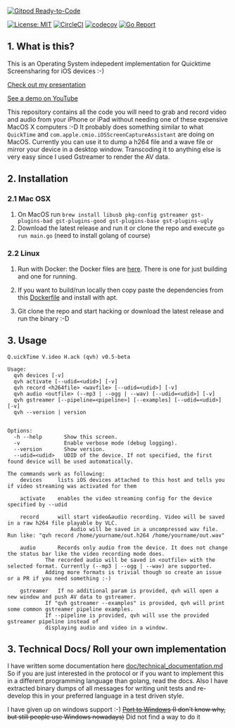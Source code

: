 [![Gitpod Ready-to-Code](https://img.shields.io/badge/Gitpod-Ready--to--Code-blue?logo=gitpod)](https://gitpod.io/#https://github.com/danielpaulus/quicktime_video_hack) 

[![License: MIT](https://img.shields.io/badge/License-MIT-yellow.svg)](https://opensource.org/licenses/MIT)
[![CircleCI](https://circleci.com/gh/danielpaulus/quicktime_video_hack.svg?style=svg)](https://circleci.com/gh/danielpaulus/quicktime_video_hack)
[![codecov](https://codecov.io/gh/danielpaulus/quicktime_video_hack/branch/master/graph/badge.svg)](https://codecov.io/gh/danielpaulus/quicktime_video_hack)
[![Go Report](https://goreportcard.com/badge/github.com/danielpaulus/quicktime_video_hack)](https://goreportcard.com/report/github.com/danielpaulus/quicktime_video_hack)

## 1. What is this?
This is an Operating System indepedent implementation for Quicktime Screensharing for iOS devices :-)

[Check out my presentation](https://danielpaulus.github.io/quicktime_video_hack_presentation)

[See a demo on YouTube](https://youtu.be/8v5f_ybSjHk)

This repository contains all the code you will need to grab and record video and audio from your iPhone or iPad 
without needing one of these expensive MacOS X computers :-D
It probably does something similar to what `QuickTime` and `com.apple.cmio.iOSScreenCaptureAssistant` are doing on MacOS.
Currently you can use it to dump a h264 file and a wave file or mirror your device in a desktop window. Transcoding it to anything else is very easy since I used Gstreamer to render the AV data. 

## 2. Installation
### 2.1 Mac OSX
1. On MacOS run `brew install libusb pkg-config gstreamer gst-plugins-bad gst-plugins-good gst-plugins-base gst-plugins-ugly`
2. Download the latest release and run it or clone the repo and execute `go run main.go` (need to install golang of course)
### 2.2 Linux
1. Run with Docker: the Docker files are [here](https://github.com/danielpaulus/quicktime_video_hack/tree/master/docker). There is one for just building and one for running. 

2. If you want to build/run locally then copy paste the dependencies from this [Dockerfile](https://github.com/danielpaulus/quicktime_video_hack/blob/master/docker/Dockerfile.debian) and install with apt.
3. Git clone the repo and start hacking or download the latest release and run the binary :-D


## 3. Usage
```
Q.uickTime V.ideo H.ack (qvh) v0.5-beta

Usage:
  qvh devices [-v]
  qvh activate [--udid=<udid>] [-v]
  qvh record <h264file> <wavfile> [--udid=<udid>] [-v]
  qvh audio <outfile> (--mp3 | --ogg | --wav) [--udid=<udid>] [-v]
  qvh gstreamer [--pipeline=<pipeline>] [--examples] [--udid=<udid>] [-v]
  qvh --version | version


Options:
  -h --help       Show this screen.
  -v              Enable verbose mode (debug logging).
  --version       Show version.
  --udid=<udid>   UDID of the device. If not specified, the first found device will be used automatically.

The commands work as following:
	devices		lists iOS devices attached to this host and tells you if video streaming was activated for them

	activate	enables the video streaming config for the device specified by --udid

	record		will start video&audio recording. Video will be saved in a raw h264 file playable by VLC.
	            	Audio will be saved in a uncompressed wav file. Run like: "qvh record /home/yourname/out.h264 /home/yourname/out.wav"

	audio		Records only audio from the device. It does not change the status bar like the video recording mode does.
			The recorded audio will be saved in <outfile> with the selected format. Currently (--mp3 | --ogg | --wav) are supported.
			Adding more formats is trivial though so create an issue or a PR if you need something :-)

	gstreamer	If no additional param is provided, qvh will open a new window and push AV data to gstreamer.
			If "qvh gstreamer --examples" is provided, qvh will print some common gstreamer pipeline examples.
			If --pipeline is provided, qvh will use the provided gstreamer pipeline instead of
			displaying audio and video in a window.
```

## 3. Technical Docs/ Roll your own implementation
I have written some documentation here [doc/technical_documentation.md](https://github.com/danielpaulus/quicktime_video_hack/blob/master/doc/technical_documentation.md)
So if you are just interested in the protocol or if you want to implement this in a different programming language than golang, read the docs.
Also I have extracted binary dumps of all messages for writing unit tests and re-develop this in your preferred language in a test driven style.

I have given up on windows support  :-)
~~[Port to Windows](https://github.com/danielpaulus/quicktime_video_hack/tree/windows/windows) (I don't know why, but still people use Windows nowadays)~~ Did not find a way to do it



